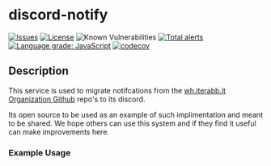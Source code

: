 discord-notify
=========
[![Issues](https://img.shields.io/github/issues/wh-iterabb-it/discord-notify/.svg)](https://github.com/wh-iterabb-it/discord-notify/issues)
[![License](https://img.shields.io/badge/license-GPL-blue.svg)](https://github.com/wh-iterabb-it/discord-notify/blob/main/LICENSE)
![Known Vulnerabilities](https://snyk.io/test/github/wh-iterabb-it/discord-notify/badge.svg) 
[![Total alerts](https://img.shields.io/lgtm/alerts/g/wh-iterabb-it/discord-notify.svg?logo=lgtm&logoWidth=18)](https://lgtm.com/projects/g/wh-iterabb-it/discord-notify/alerts/) 
[![Language grade: JavaScript](https://img.shields.io/lgtm/grade/javascript/g/wh-iterabb-it/discord-notify.svg?logo=lgtm&logoWidth=18)](https://lgtm.com/projects/g/wh-iterabb-it/discord-notify/context:javascript)
[![codecov](https://codecov.io/gh/wh-iterabb-it/discord-notify/branch/master/graph/badge.svg)](https://codecov.io/gh/wh-iterabb-it/discord-notify)

## Description

This service is used to migrate notifcations from the [wh.iterabb.it Organization Github](https://github.com/wh-iterabb-it) repo's to its discord. 

Its open source to be used as an example of such implimentation and meant to be shared. We hope others can use this system and if they find it useful can make improvements here. 

### Example Usage

